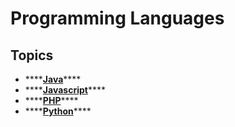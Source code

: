 # Programming Languages

## Topics

* \*\*\*\*[**Java**](java/)\*\*\*\*
* \*\*\*\*[**Javascript**](javascript/)\*\*\*\*
* \*\*\*\*[**PHP**](php/)\*\*\*\*
* \*\*\*\*[**Python**](python.md)\*\*\*\*



